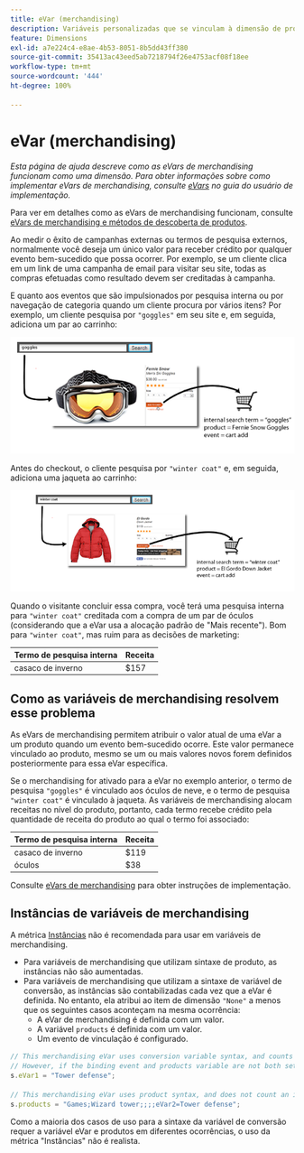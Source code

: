 ```yaml
---
title: eVar (merchandising)
description: Variáveis personalizadas que se vinculam à dimensão de produtos.
feature: Dimensions
exl-id: a7e224c4-e8ae-4b53-8051-8b5dd43ff380
source-git-commit: 35413ac43eed5ab7218794f26e4753acf08f18ee
workflow-type: tm+mt
source-wordcount: '444'
ht-degree: 100%

---
```


# eVar (merchandising)

*Esta página de ajuda descreve como as eVars de merchandising funcionam como uma dimensão. Para obter informações sobre como implementar eVars de merchandising, consulte [eVars](/help/implement/vars/page-vars/evar.md) no guia do usuário de implementação.*

Para ver em detalhes como as eVars de merchandising funcionam, consulte [eVars de merchandising e métodos de descoberta de produtos](https://experienceleague.adobe.com/docs/analytics/admin/admin-tools/conversion-variables/merchandising-evars.html?lang=pt-BR).

Ao medir o êxito de campanhas externas ou termos de pesquisa externos, normalmente você deseja um único valor para receber crédito por qualquer evento bem-sucedido que possa ocorrer. Por exemplo, se um cliente clica em um link de uma campanha de email para visitar seu site, todas as compras efetuadas como resultado devem ser creditadas à campanha.

E quanto aos eventos que são impulsionados por pesquisa interna ou por navegação de categoria quando um cliente procura por vários itens? Por exemplo, um cliente pesquisa por `"goggles"` em seu site e, em seguida, adiciona um par ao carrinho:

![Exemplo de óculos](assets/merch-example-goggles.png)

Antes do checkout, o cliente pesquisa por `"winter coat"` e, em seguida, adiciona uma jaqueta ao carrinho:

![Exemplo de casacos](assets/merch-example-coat.png)

Quando o visitante concluir essa compra, você terá uma pesquisa interna para `"winter coat"` creditada com a compra de um par de óculos (considerando que a eVar usa a alocação padrão de &quot;Mais recente&quot;). Bom para `"winter coat"`, mas ruim para as decisões de marketing:

| Termo de pesquisa interna | Receita |
|---|---|
| casaco de inverno | $157 |

## Como as variáveis de merchandising resolvem esse problema

As eVars de merchandising permitem atribuir o valor atual de uma eVar a um produto quando um evento bem-sucedido ocorre. Este valor permanece vinculado ao produto, mesmo se um ou mais valores novos forem definidos posteriormente para essa eVar específica.

Se o merchandising for ativado para a eVar no exemplo anterior, o termo de pesquisa `"goggles"` é vinculado aos óculos de neve, e o termo de pesquisa `"winter coat"` é vinculado à jaqueta. As variáveis de merchandising alocam receitas no nível do produto, portanto, cada termo recebe crédito pela quantidade de receita do produto ao qual o termo foi associado:

| Termo de pesquisa interna | Receita |
|---|---|
| casaco de inverno | $119 |
| óculos | $38 |

Consulte [eVars de merchandising](/help/implement/vars/page-vars/evar-merchandising.md) para obter instruções de implementação.

## Instâncias de variáveis de merchandising

A métrica [Instâncias](../metrics/instances.md) não é recomendada para usar em variáveis de merchandising.

* Para variáveis de merchandising que utilizam sintaxe de produto, as instâncias não são aumentadas.
* Para variáveis de merchandising que utilizam a sintaxe de variável de conversão, as instâncias são contabilizadas cada vez que a eVar é definida. No entanto, ela atribui ao item de dimensão `"None"` a menos que os seguintes casos aconteçam na mesma ocorrência:
   * A eVar de merchandising é definida com um valor.
   * A variável `products` é definida com um valor.
   * Um evento de vinculação é configurado.

```js
// This merchandising eVar uses conversion variable syntax, and counts an instance.
// However, if the binding event and products variable are not both set, the instance attributes to "None".
s.eVar1 = "Tower defense";

// This merchandising eVar uses product syntax, and does not count an instance.
s.products = "Games;Wizard tower;;;;eVar2=Tower defense";
```

Como a maioria dos casos de uso para a sintaxe da variável de conversão requer a variável eVar e produtos em diferentes ocorrências, o uso da métrica &quot;Instâncias&quot; não é realista.

